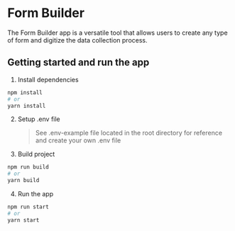 # Form Builder
The Form Builder app is a versatile tool that allows users to create any type of form and digitize the data collection process.

## Getting started and run the app

1. Install dependencies
   
```bash
npm install
# or
yarn install
```

2. Setup .env file
   
    > See .env-example file located in the root directory for reference and create your own .env file


3. Build project

```bash
npm run build
# or
yarn build
```

4. Run the app

```bash
npm run start
# or
yarn start
```
